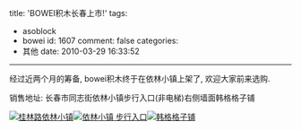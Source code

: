 title: 'BOWEI积木长春上市!'
tags:
  - asoblock
  - bowei
id: 1607
comment: false
categories:
  - 其他
date: 2010-03-29 16:33:52
---

经过近两个月的筹备, bowei积木终于在依林小镇上架了, 欢迎大家前来选购.

销售地址: 长春市同志街依林小镇步行入口(非电梯)右侧墙面韩格格子铺

[![桂林路依林小镇](http://bowei.foolbird.net/wp-content/uploads/2010/03/guilinlu-yilinxiaozhen.jpg "桂林路依林小镇")](http://bowei.foolbird.net/wp-content/uploads/2010/03/guilinlu-yilinxiaozhen.jpg)[![依林小镇 步行入口](http://bowei.foolbird.net/wp-content/uploads/2010/03/27-03-10_1723.jpg "依林小镇 步行入口")](http://bowei.foolbird.net/wp-content/uploads/2010/03/27-03-10_1723.jpg)[![韩格格子铺](http://bowei.foolbird.net/wp-content/uploads/2010/03/27-03-10_1745.jpg "韩格格子铺")](http://bowei.foolbird.net/wp-content/uploads/2010/03/27-03-10_1745.jpg)